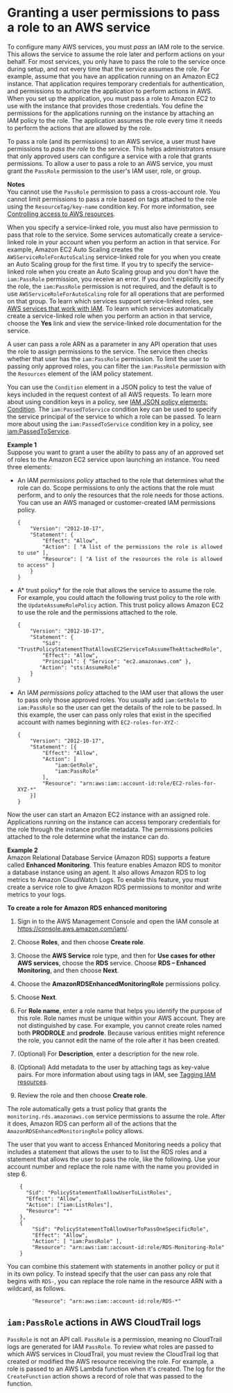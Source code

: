# Granting a user permissions to pass a role to an AWS service<a name="id_roles_use_passrole"></a>

To configure many AWS services, you must *pass* an IAM role to the service\. This allows the service to assume the role later and perform actions on your behalf\. For most services, you only have to pass the role to the service once during setup, and not every time that the service assumes the role\. For example, assume that you have an application running on an Amazon EC2 instance\. That application requires temporary credentials for authentication, and permissions to authorize the application to perform actions in AWS\. When you set up the application, you must pass a role to Amazon EC2 to use with the instance that provides those credentials\. You define the permissions for the applications running on the instance by attaching an IAM policy to the role\. The application assumes the role every time it needs to perform the actions that are allowed by the role\.

To pass a role \(and its permissions\) to an AWS service, a user must have permissions to *pass the role* to the service\. This helps administrators ensure that only approved users can configure a service with a role that grants permissions\. To allow a user to pass a role to an AWS service, you must grant the `PassRole` permission to the user's IAM user, role, or group\.

**Notes**  
You cannot use the `PassRole` permission to pass a cross\-account role\.
You cannot limit permissions to pass a role based on tags attached to the role using the `ResourceTag/key-name` condition key\. For more information, see [Controlling access to AWS resources](access_tags.md#access_tags_control-resources)\.

When you specify a service\-linked role, you must also have permission to pass that role to the service\. Some services automatically create a service\-linked role in your account when you perform an action in that service\. For example, Amazon EC2 Auto Scaling creates the `AWSServiceRoleForAutoScaling` service\-linked role for you when you create an Auto Scaling group for the first time\. If you try to specify the service\-linked role when you create an Auto Scaling group and you don't have the `iam:PassRole` permission, you receive an error\. If you don't explicitly specify the role, the `iam:PassRole` permission is not required, and the default is to use `AWSServiceRoleForAutoScaling` role for all operations that are performed on that group\. To learn which services support service\-linked roles, see [AWS services that work with IAM](reference_aws-services-that-work-with-iam.md)\. To learn which services automatically create a service\-linked role when you perform an action in that service, choose the **Yes** link and view the service\-linked role documentation for the service\.

A user can pass a role ARN as a parameter in any API operation that uses the role to assign permissions to the service\. The service then checks whether that user has the `iam:PassRole` permission\. To limit the user to passing only approved roles, you can filter the `iam:PassRole` permission with the `Resources` element of the IAM policy statement\. 

You can use the `Condition` element in a JSON policy to test the value of keys included in the request context of all AWS requests\. To learn more about using condition keys in a policy, see [IAM JSON policy elements: Condition](reference_policies_elements_condition.md)\. The `iam:PassedToService` condition key can be used to specify the service principal of the service to which a role can be passed\. To learn more about using the `iam:PassedToService` condition key in a policy, see [iam:PassedToService](reference_policies_iam-condition-keys.md#ck_PassedToService)\.

**Example 1**  
Suppose you want to grant a user the ability to pass any of an approved set of roles to the Amazon EC2 service upon launching an instance\. You need three elements:
+ An IAM *permissions policy* attached to the role that determines what the role can do\. Scope permissions to only the actions that the role must perform, and to only the resources that the role needs for those actions\. You can use an AWS managed or customer\-created IAM permissions policy\.

  ```
  {
      "Version": "2012-10-17",
      "Statement": {
          "Effect": "Allow",
          "Action": [ "A list of the permissions the role is allowed to use" ],
          "Resource": [ "A list of the resources the role is allowed to access" ]
      }
  }
  ```
+ A* trust policy* for the role that allows the service to assume the role\. For example, you could attach the following trust policy to the role with the `UpdateAssumeRolePolicy` action\. This trust policy allows Amazon EC2 to use the role and the permissions attached to the role\.

  ```
  {
      "Version": "2012-10-17",
      "Statement": {
          "Sid": "TrustPolicyStatementThatAllowsEC2ServiceToAssumeTheAttachedRole",
          "Effect": "Allow",
          "Principal": { "Service": "ec2.amazonaws.com" },
         "Action": "sts:AssumeRole"
      }
  }
  ```
+ An IAM *permissions policy* attached to the IAM user that allows the user to pass only those approved roles\. You usually add `iam:GetRole` to `iam:PassRole` so the user can get the details of the role to be passed\. In this example, the user can pass only roles that exist in the specified account with names beginning with `EC2-roles-for-XYZ-`:

  ```
  {
      "Version": "2012-10-17",
      "Statement": [{
          "Effect": "Allow",
          "Action": [
              "iam:GetRole",
              "iam:PassRole"
          ],
          "Resource": "arn:aws:iam::account-id:role/EC2-roles-for-XYZ-*"
      }]
  }
  ```

Now the user can start an Amazon EC2 instance with an assigned role\. Applications running on the instance can access temporary credentials for the role through the instance profile metadata\. The permissions policies attached to the role determine what the instance can do\. 

**Example 2**  
Amazon Relational Database Service \(Amazon RDS\) supports a feature called **Enhanced Monitoring**\. This feature enables Amazon RDS to monitor a database instance using an agent\. It also allows Amazon RDS to log metrics to Amazon CloudWatch Logs\. To enable this feature, you must create a service role to give Amazon RDS permissions to monitor and write metrics to your logs\. 

**To create a role for Amazon RDS enhanced monitoring**

1. Sign in to the AWS Management Console and open the IAM console at [https://console\.aws\.amazon\.com/iam/](https://console.aws.amazon.com/iam/)\.

1. Choose **Roles**, and then choose **Create role**\.

1. Choose the **AWS Service** role type, and then for **Use cases for other AWS services**, choose the **RDS** service\. Choose **RDS – Enhanced Monitoring**, and then choose **Next**\.

1. Choose the **AmazonRDSEnhancedMonitoringRole** permissions policy\.

1. Choose **Next**\.

1. For **Role name**, enter a role name that helps you identify the purpose of this role\. Role names must be unique within your AWS account\. They are not distinguished by case\. For example, you cannot create roles named both **PRODROLE** and **prodrole**\. Because various entities might reference the role, you cannot edit the name of the role after it has been created\. 

1. \(Optional\) For **Description**, enter a description for the new role\.

1. \(Optional\) Add metadata to the user by attaching tags as key\-value pairs\. For more information about using tags in IAM, see [Tagging IAM resources](id_tags.md)\.

1. Review the role and then choose **Create role**\.

The role automatically gets a trust policy that grants the `monitoring.rds.amazonaws.com` service permissions to assume the role\. After it does, Amazon RDS can perform all of the actions that the `AmazonRDSEnhancedMonitoringRole` policy allows\.

The user that you want to access Enhanced Monitoring needs a policy that includes a statement that allows the user to to list the RDS roles and a statement that allows the user to pass the role, like the following\. Use your account number and replace the role name with the name you provided in step 6\.

```
    {
      "Sid": "PolicyStatementToAllowUserToListRoles",
      "Effect": "Allow",
      "Action": ["iam:ListRoles"],
      "Resource": "*"
    },
    {
        "Sid": "PolicyStatementToAllowUserToPassOneSpecificRole",
        "Effect": "Allow",
        "Action": [ "iam:PassRole" ],
        "Resource": "arn:aws:iam::account-id:role/RDS-Monitoring-Role"
    }
```

You can combine this statement with statements in another policy or put it in its own policy\. To instead specify that the user can pass any role that begins with `RDS-`, you can replace the role name in the resource ARN with a wildcard, as follows\.

```
        "Resource": "arn:aws:iam::account-id:role/RDS-*"
```

## `iam:PassRole` actions in AWS CloudTrail logs<a name="id_roles_use_passrole_logs"></a>

 `PassRole` is not an API call\. `PassRole` is a permission, meaning no CloudTrail logs are generated for IAM `PassRole`\. To review what roles are passed to which AWS services in CloudTrail, you must review the CloudTrail log that created or modified the AWS resource receiving the role\. For example, a role is passed to an AWS Lambda function when it's created\. The log for the `CreateFunction` action shows a record of role that was passed to the function\. 